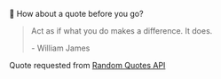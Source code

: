 📣 How about a quote before you go?

> Act as if what you do makes a difference. It does.
>
> <p>- William James</p>

Quote requested from [Random Quotes API](https://github.com/lukePeavey/quotable)

